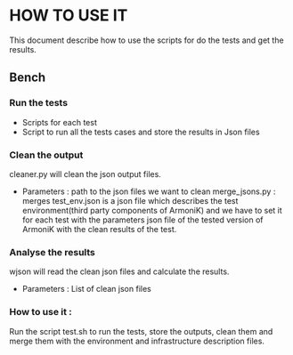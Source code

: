 # HOW TO USE IT

This document describe how to use the scripts for do the tests and get the results.

## Bench

### Run the tests

* Scripts for each test
* Script to run all the tests cases and  store the results in Json files

### Clean the output

cleaner.py will clean the json output files.
* Parameters : path to the json files we want to clean
merge_jsons.py : merges test_env.json is a json file which describes the test environment(third party components of ArmoniK) and we have to set it for each test with the parameters json file of the tested version of ArmoniK with the clean results of the test. 

### Analyse the results 

wjson will read the clean json files and calculate the results.

* Parameters : List of clean json files

### How to use it :
Run the script test.sh to run the tests, store the outputs, clean them and merge them with the environment and infrastructure description files.